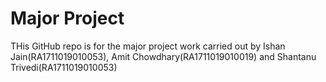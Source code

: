 # Major Project
THis GitHub repo is for the major project work carried out by Ishan Jain(RA1711019010053), Amit Chowdhary(RA1711019010019) and Shantanu Trivedi(RA1711019010053)
